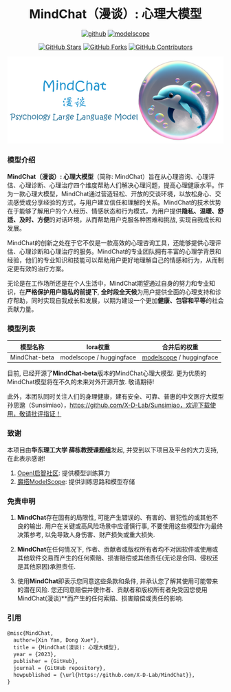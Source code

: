 <h1 align="center">MindChat（漫谈）: 心理大模型</h1>

<p align="center">
<a href="https://github.com/X-D-Lab/MindChat"><img src="https://img.shields.io/badge/GitHub-24292e" alt="github"></a>
<a href="https://modelscope.cn/models/thomas/MindChat-InternLM/summary"><img src="https://img.shields.io/badge/ModelScope-blueviolet" alt="modelscope"></a>
</p> 

<div align="center">

[![GitHub Stars](https://img.shields.io/github/stars/X-D-Lab/MindChat)](https://github.com/X-D-Lab/MindChat/stargazers)
[![GitHub Forks](https://img.shields.io/github/forks/X-D-Lab/MindChat)](https://github.com/X-D-Lab/MindChat/fork)
[![GitHub Contributors](https://img.shields.io/github/contributors/X-D-Lab/MindChat)](https://github.com/X-D-Lab/MindChat/graphs/contributors)  
</div>
<div align=center><img src ="./image/logo-github.png"/></div>  

### 模型介绍

**MindChat（漫谈）: 心理大模型**（简称: MindChat）旨在从心理咨询、心理评估、心理诊断、心理治疗四个维度帮助人们解决心理问题，提高心理健康水平。作为一款心理大模型，MindChat通过营造轻松、开放的交谈环境，以放松身心、交流感受或分享经验的方式，与用户建立信任和理解的关系。MindChat的技术优势在于能够了解用户的个人经历、情感状态和行为模式，为用户提供**隐私、温暖、舒适、及时、方便**的对话环境，从而帮助用户克服各种困难和挑战, 实现自我成长和发展。

MindChat的创新之处在于它不仅是一款高效的心理咨询工具，还能够提供心理评估、心理诊断和心理治疗的服务。MindChat的专业团队拥有丰富的心理学背景和经验，他们的专业知识和技能可以帮助用户更好地理解自己的情感和行为，从而制定更有效的治疗方案。

无论是在工作场所还是在个人生活中，MindChat期望通过自身的努力和专业知识，在**严格保护用户隐私的前提下**, **全时段全天候**为用户提供全面的心理支持和诊疗帮助，同时实现自我成长和发展，以期为建设一个更加**健康、包容和平等**的社会贡献力量。

### 模型列表

| 模型名称 | lora权重 | 合并后的权重 |
| :----: | :----: | :----: |
| MindChat-beta | modelscope / huggingface | [modelscope](https://modelscope.cn/models/thomas/MindChat-InternLM/summary) / huggingface |

目前, 已经开源了**MindChat-beta**版本的MindChat心理大模型. 更为优质的MindChat模型将在不久的未来对外开源开放. 敬请期待!

此外，本团队同时关注人们的身理健康，建有安全、可靠、普惠的中文医疗大模型孙思邈（Sunsimiao），https://github.com/X-D-Lab/Sunsimiao，欢迎下载使用，敬请批评指证！

### 致谢

本项目由**华东理工大学 薛栋教授课题组**发起, 并受到以下项目及平台的大力支持, 在此表示感谢!

1. [OpenI启智社区](https://openi.pcl.ac.cn/): 提供模型训练算力
2. [魔搭ModelScope](https://modelscope.cn/home): 提供训练思路和模型存储

### 免责申明

1. **MindChat**存在固有的局限性, 可能产生错误的、有害的、冒犯性的或其他不良的输出. 用户在关键或高风险场景中应谨慎行事, 不要使用这些模型作为最终决策参考, 以免导致人身伤害、财产损失或重大损失. 

2. **MindChat**在任何情况下, 作者、贡献者或版权所有者均不对因软件或使用或其他软件交易而产生的任何索赔、损害赔偿或其他责任(无论是合同、侵权还是其他原因)承担责任.

3. 使用**MindChat**即表示您同意这些条款和条件, 并承认您了解其使用可能带来的潜在风险. 您还同意赔偿并使作者、贡献者和版权所有者免受因您使用MindChat(漫谈)**而产生的任何索赔、损害赔偿或责任的影响.

### 引用

```
@misc{MindChat, 
  author={Xin Yan, Dong Xue*}, 
  title = {MindChat(漫谈): 心理大模型}, 
  year = {2023}, 
  publisher = {GitHub}, 
  journal = {GitHub repository}, 
  howpublished = {\url{https://github.com/X-D-Lab/MindChat}}, 
}
```
